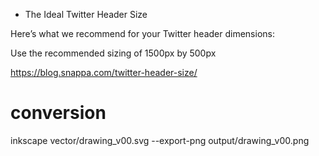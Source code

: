 

* The Ideal Twitter Header Size

Here’s what we recommend for your Twitter header dimensions:

Use the recommended sizing of 1500px by 500px


https://blog.snappa.com/twitter-header-size/



# conversion


inkscape vector/drawing_v00.svg --export-png output/drawing_v00.png
